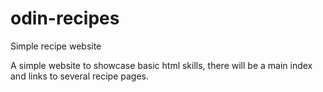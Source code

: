 # odin-recipes
Simple recipe website 

A simple website to showcase basic html skills, there will be a
main index and links to several recipe pages.